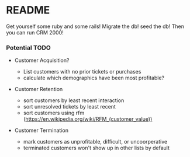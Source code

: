 # README #

Get yourself some ruby and some rails!
Migrate the db!
seed the db!
Then you can run CRM 2000!

### Potential TODO ###

* Customer Acquisition?
  * List customers with no prior tickets or purchases
  * calculate which demographics have been most profitable?

* Customer Retention
  * sort customers by least recent interaction
  * sort unresolved tickets by least recent
  * sort customers using rfm (https://en.wikipedia.org/wiki/RFM_(customer_value))

* Customer Termination
  * mark customers as unprofitable, difficult, or uncoorperative
  * terminated customers won't show up in other lists by default